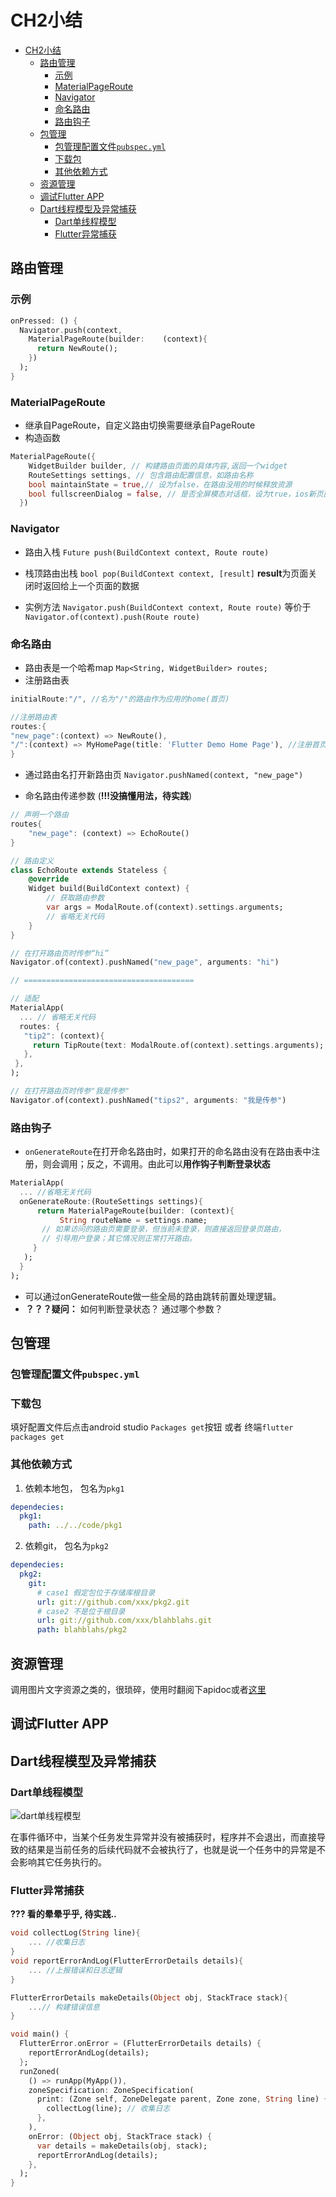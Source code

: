 # CH2小结

<!-- TOC -->

- [CH2小结](#ch2小结)
    - [路由管理](#路由管理)
        - [示例](#示例)
        - [MaterialPageRoute](#materialpageroute)
        - [Navigator](#navigator)
        - [命名路由](#命名路由)
        - [路由钩子](#路由钩子)
    - [包管理](#包管理)
        - [包管理配置文件`pubspec.yml`](#包管理配置文件pubspecyml)
        - [下载包](#下载包)
        - [其他依赖方式](#其他依赖方式)
    - [资源管理](#资源管理)
    - [调试Flutter APP](#调试flutter-app)
    - [Dart线程模型及异常捕获](#dart线程模型及异常捕获)
        - [Dart单线程模型](#dart单线程模型)
        - [Flutter异常捕获](#flutter异常捕获)

<!-- /TOC -->

## 路由管理
### 示例
```dart
onPressed: () {
  Navigator.push(context,
    MaterialPageRoute(builder:    (context){
      return NewRoute();
    })
  );  
}
```

### MaterialPageRoute
* 继承自PageRoute，自定义路由切换需要继承自PageRoute
* 构造函数
```dart
MaterialPageRoute({
    WidgetBuilder builder, // 构建路由页面的具体内容,返回一个widget
    RouteSettings settings, // 包含路由配置信息，如路由名称
    bool maintainState = true,// 设为false，在路由没用的时候释放资源
    bool fullscreenDialog = false, // 是否全屏模态对话框，设为true，ios新页面改为从底部滑入
  })
```

### Navigator
* 路由入栈 `Future push(BuildContext context, Route route)`
* 栈顶路由出栈 `bool pop(BuildContext context, [result]` **result**为页面关闭时返回给上一个页面的数据

* 实例方法 `Navigator.push(BuildContext context, Route route)` 等价于 `Navigator.of(context).push(Route route)`

### 命名路由
* 路由表是一个哈希map `Map<String, WidgetBuilder> routes;`
* 注册路由表
```dart
initialRoute:"/", //名为"/"的路由作为应用的home(首页)

//注册路由表
routes:{
"new_page":(context) => NewRoute(),
"/":(context) => MyHomePage(title: 'Flutter Demo Home Page'), //注册首页路由
} 
```

* 通过路由名打开新路由页 `Navigator.pushNamed(context, "new_page")`

* 命名路由传递参数 (**!!!没搞懂用法，待实践**)
```dart
// 声明一个路由
routes{
    "new_page": (context) => EchoRoute()
}

// 路由定义
class EchoRoute extends Stateless {
    @override
    Widget build(BuildContext context) {
        // 获取路由参数
        var args = ModalRoute.of(context).settings.arguments;
        // 省略无关代码
    }
}

// 在打开路由页时传参“hi”
Navigator.of(context).pushNamed("new_page", arguments: "hi")

// ======================================

// 适配
MaterialApp(
  ... // 省略无关代码
  routes: {
   "tip2": (context){
     return TipRoute(text: ModalRoute.of(context).settings.arguments); // 如果TipRoute接受一个参数可以由调用页来传入
   },
 }, 
);

// 在打开路由页时传参"我是传参"
Navigator.of(context).pushNamed("tips2", arguments: "我是传参")
```

### 路由钩子
* `onGenerateRoute`在打开命名路由时，如果打开的命名路由没有在路由表中注册，则会调用；反之，不调用。由此可以**用作钩子判断登录状态**
```dart
MaterialApp(
  ... //省略无关代码
  onGenerateRoute:(RouteSettings settings){
      return MaterialPageRoute(builder: (context){
           String routeName = settings.name;
       // 如果访问的路由页需要登录，但当前未登录，则直接返回登录页路由，
       // 引导用户登录；其它情况则正常打开路由。
     }
   );
  }
);
```
* 可以通过onGenerateRoute做一些全局的路由跳转前置处理逻辑。
* **？？？疑问：** 如何判断登录状态？ 通过哪个参数？

## 包管理

### 包管理配置文件`pubspec.yml`

### 下载包
填好配置文件后点击android studio `Packages get`按钮 或者 终端`flutter packages get`

### 其他依赖方式
1. 依赖本地包， 包名为`pkg1`
```yaml
dependecies:
  pkg1:
    path: ../../code/pkg1
```
2. 依赖git， 包名为`pkg2`
```yaml
dependecies:
  pkg2:
    git:
      # case1 假定包位于存储库根目录
      url: git://github.com/xxx/pkg2.git
      # case2 不是位于根目录
      url: git://github.com/xxx/blahblahs.git
      path: blahblahs/pkg2
```

## 资源管理
调用图片文字资源之类的，很琐碎，使用时翻阅下apidoc或者[这里](https://book.flutterchina.club/chapter2/flutter_assets_mgr.html)
## 调试Flutter APP
## Dart线程模型及异常捕获
### Dart单线程模型
![dart单线程模型](https://pcdn.flutterchina.club/imgs/2-12.png)

在事件循环中，当某个任务发生异常并没有被捕获时，程序并不会退出，而直接导致的结果是当前任务的后续代码就不会被执行了，也就是说一个任务中的异常是不会影响其它任务执行的。

### Flutter异常捕获
**??? 看的晕晕乎乎, 待实践..**
```dart
void collectLog(String line){
    ... //收集日志
}
void reportErrorAndLog(FlutterErrorDetails details){
    ... //上报错误和日志逻辑
}

FlutterErrorDetails makeDetails(Object obj, StackTrace stack){
    ...// 构建错误信息
}

void main() {
  FlutterError.onError = (FlutterErrorDetails details) {
    reportErrorAndLog(details);
  };
  runZoned(
    () => runApp(MyApp()),
    zoneSpecification: ZoneSpecification(
      print: (Zone self, ZoneDelegate parent, Zone zone, String line) {
        collectLog(line); // 收集日志
      },
    ),
    onError: (Object obj, StackTrace stack) {
      var details = makeDetails(obj, stack);
      reportErrorAndLog(details);
    },
  );
}
```